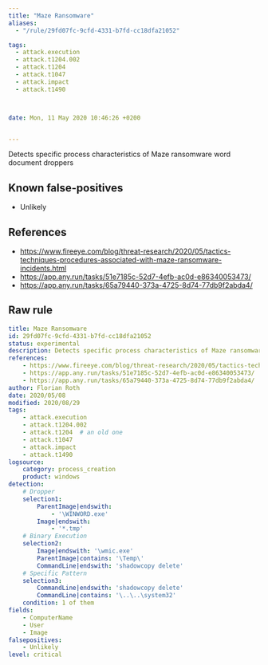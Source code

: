 ```yaml
---
title: "Maze Ransomware"
aliases:
  - "/rule/29fd07fc-9cfd-4331-b7fd-cc18dfa21052"

tags:
  - attack.execution
  - attack.t1204.002
  - attack.t1204
  - attack.t1047
  - attack.impact
  - attack.t1490



date: Mon, 11 May 2020 10:46:26 +0200


---
```


Detects specific process characteristics of Maze ransomware word document droppers

<!--more-->


## Known false-positives

* Unlikely



## References

* https://www.fireeye.com/blog/threat-research/2020/05/tactics-techniques-procedures-associated-with-maze-ransomware-incidents.html
* https://app.any.run/tasks/51e7185c-52d7-4efb-ac0d-e86340053473/
* https://app.any.run/tasks/65a79440-373a-4725-8d74-77db9f2abda4/


## Raw rule
```yaml
title: Maze Ransomware
id: 29fd07fc-9cfd-4331-b7fd-cc18dfa21052
status: experimental
description: Detects specific process characteristics of Maze ransomware word document droppers
references:
    - https://www.fireeye.com/blog/threat-research/2020/05/tactics-techniques-procedures-associated-with-maze-ransomware-incidents.html
    - https://app.any.run/tasks/51e7185c-52d7-4efb-ac0d-e86340053473/
    - https://app.any.run/tasks/65a79440-373a-4725-8d74-77db9f2abda4/
author: Florian Roth
date: 2020/05/08
modified: 2020/08/29
tags:
    - attack.execution
    - attack.t1204.002
    - attack.t1204  # an old one
    - attack.t1047
    - attack.impact
    - attack.t1490
logsource:
    category: process_creation
    product: windows
detection:
    # Dropper
    selection1:
        ParentImage|endswith:
            - '\WINWORD.exe'
        Image|endswith:
            - '*.tmp'
    # Binary Execution
    selection2:
        Image|endswith: '\wmic.exe'
        ParentImage|contains: '\Temp\'
        CommandLine|endswith: 'shadowcopy delete'
    # Specific Pattern
    selection3: 
        CommandLine|endswith: 'shadowcopy delete'
        CommandLine|contains: '\..\..\system32'
    condition: 1 of them
fields:
    - ComputerName
    - User
    - Image
falsepositives:
    - Unlikely
level: critical

```
